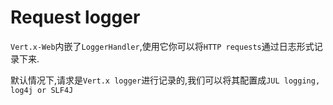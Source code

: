 # Request logger

`Vert.x-Web`内嵌了`LoggerHandler`,使用它你可以将`HTTP requests`通过日志形式记录下来.

默认情况下,请求是`Vert.x logger`进行记录的,我们可以将其配置成`JUL logging, log4j or SLF4J`

